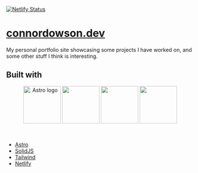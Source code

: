 [![Netlify Status](https://api.netlify.com/api/v1/badges/34926d05-7689-4f07-8d6a-780a47673264/deploy-status)](https://app.netlify.com/sites/connordowsonportfolio/deploys)

# [connordowson.dev](https://connordowson.dev)

My personal portfolio site showcasing some projects I have worked on, and some other stuff I think is interesting.

## Built with

<p align="center">
<img width="100" height="auto" src="https://astro.build/assets/press/full-logo-light.png" alt="Astro logo" />
<img width="100" height="auto" src="https://www.solidjs.com/img/logo/with-wordmark/logo.svg" />
<img width="100" height="auto" src="https://raw.githubusercontent.com/tailwindlabs/tailwindcss/HEAD/.github/logo-dark.svg" />
<img width="100" height="auto" src="https://www.netlify.com/v3/img/components/full-logo-light.svg" />

</p>

</br>

- [Astro](https://astro.build/)
- [SolidJS](https://www.solidjs.com/)
- [Tailwind](https://tailwindcss.com/)
- [Netlify](https://www.netlify.com/)
